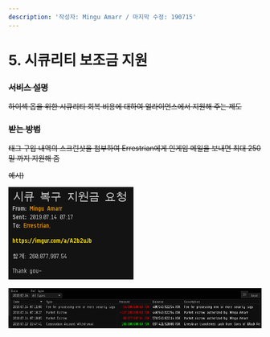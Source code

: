 ```yaml
---
description: '작성자: Mingu Amarr / 마지막 수정: 190715'
---
```


# 5. 시큐리티 보조금 지원

### ~~서비스 설명~~

~~하이섹 옵을 위한 시큐리티 회복 비용에 대하여 얼라이언스에서 지원해 주는 제도~~

### ~~받는 방법~~

~~태그 구입 내역의 스크린샷을 첨부하여 Errestrian에게 인게임 메일을 보내면 최대 250밀 까지 지원해 줌~~

~~예시\)~~

![&#xC778;&#xAC8C;&#xC784; &#xBA54;&#xC77C; &#xB0B4;&#xC6A9;](../.gitbook/assets/image%20%2874%29.png)

![https://imgur.com/a/A2b2uJb&#xC5D0; &#xC5C5;&#xB85C;&#xB4DC;&#xD55C; &#xC0AC;&#xC9C4;](../.gitbook/assets/image%20%2823%29.png)

